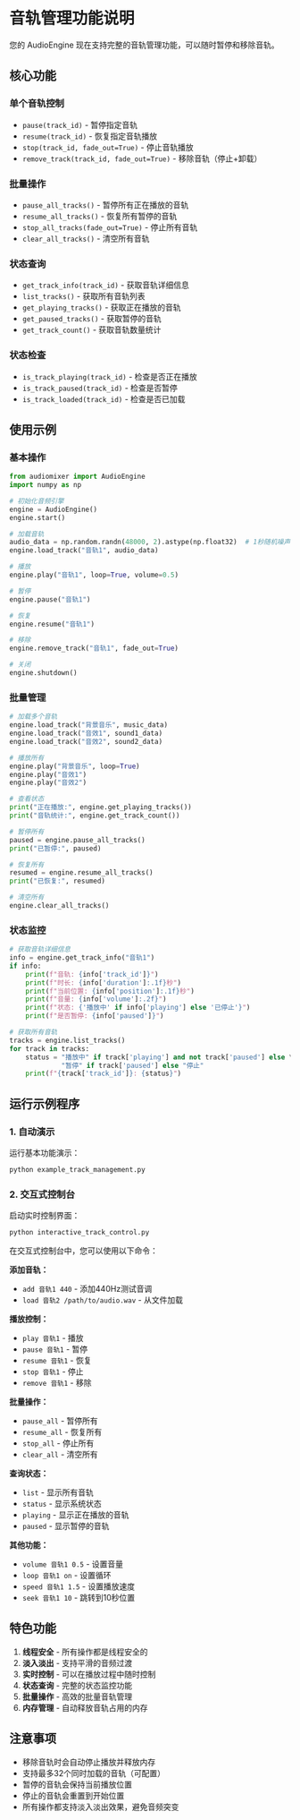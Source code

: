 # 音轨管理功能说明

您的 AudioEngine 现在支持完整的音轨管理功能，可以随时暂停和移除音轨。

## 核心功能

### 单个音轨控制
- `pause(track_id)` - 暂停指定音轨
- `resume(track_id)` - 恢复指定音轨播放
- `stop(track_id, fade_out=True)` - 停止音轨播放
- `remove_track(track_id, fade_out=True)` - 移除音轨（停止+卸载）

### 批量操作
- `pause_all_tracks()` - 暂停所有正在播放的音轨
- `resume_all_tracks()` - 恢复所有暂停的音轨
- `stop_all_tracks(fade_out=True)` - 停止所有音轨
- `clear_all_tracks()` - 清空所有音轨

### 状态查询
- `get_track_info(track_id)` - 获取音轨详细信息
- `list_tracks()` - 获取所有音轨列表
- `get_playing_tracks()` - 获取正在播放的音轨
- `get_paused_tracks()` - 获取暂停的音轨
- `get_track_count()` - 获取音轨数量统计

### 状态检查
- `is_track_playing(track_id)` - 检查是否正在播放
- `is_track_paused(track_id)` - 检查是否暂停
- `is_track_loaded(track_id)` - 检查是否已加载

## 使用示例

### 基本操作

```python
from audiomixer import AudioEngine
import numpy as np

# 初始化音频引擎
engine = AudioEngine()
engine.start()

# 加载音轨
audio_data = np.random.randn(48000, 2).astype(np.float32)  # 1秒随机噪声
engine.load_track("音轨1", audio_data)

# 播放
engine.play("音轨1", loop=True, volume=0.5)

# 暂停
engine.pause("音轨1")

# 恢复
engine.resume("音轨1")

# 移除
engine.remove_track("音轨1", fade_out=True)

# 关闭
engine.shutdown()
```

### 批量管理

```python
# 加载多个音轨
engine.load_track("背景音乐", music_data)
engine.load_track("音效1", sound1_data)
engine.load_track("音效2", sound2_data)

# 播放所有
engine.play("背景音乐", loop=True)
engine.play("音效1")
engine.play("音效2")

# 查看状态
print("正在播放:", engine.get_playing_tracks())
print("音轨统计:", engine.get_track_count())

# 暂停所有
paused = engine.pause_all_tracks()
print("已暂停:", paused)

# 恢复所有
resumed = engine.resume_all_tracks()
print("已恢复:", resumed)

# 清空所有
engine.clear_all_tracks()
```

### 状态监控

```python
# 获取音轨详细信息
info = engine.get_track_info("音轨1")
if info:
    print(f"音轨: {info['track_id']}")
    print(f"时长: {info['duration']:.1f}秒")
    print(f"当前位置: {info['position']:.1f}秒")
    print(f"音量: {info['volume']:.2f}")
    print(f"状态: {'播放中' if info['playing'] else '已停止'}")
    print(f"是否暂停: {info['paused']}")

# 获取所有音轨
tracks = engine.list_tracks()
for track in tracks:
    status = "播放中" if track['playing'] and not track['paused'] else \
             "暂停" if track['paused'] else "停止"
    print(f"{track['track_id']}: {status}")
```

## 运行示例程序

### 1. 自动演示
运行基本功能演示：
```bash
python example_track_management.py
```

### 2. 交互式控制台
启动实时控制界面：
```bash
python interactive_track_control.py
```

在交互式控制台中，您可以使用以下命令：

**添加音轨：**
- `add 音轨1 440` - 添加440Hz测试音调
- `load 音轨2 /path/to/audio.wav` - 从文件加载

**播放控制：**
- `play 音轨1` - 播放
- `pause 音轨1` - 暂停
- `resume 音轨1` - 恢复
- `stop 音轨1` - 停止
- `remove 音轨1` - 移除

**批量操作：**
- `pause_all` - 暂停所有
- `resume_all` - 恢复所有
- `stop_all` - 停止所有
- `clear_all` - 清空所有

**查询状态：**
- `list` - 显示所有音轨
- `status` - 显示系统状态
- `playing` - 显示正在播放的音轨
- `paused` - 显示暂停的音轨

**其他功能：**
- `volume 音轨1 0.5` - 设置音量
- `loop 音轨1 on` - 设置循环
- `speed 音轨1 1.5` - 设置播放速度
- `seek 音轨1 10` - 跳转到10秒位置

## 特色功能

1. **线程安全** - 所有操作都是线程安全的
2. **淡入淡出** - 支持平滑的音频过渡
3. **实时控制** - 可以在播放过程中随时控制
4. **状态查询** - 完整的状态监控功能
5. **批量操作** - 高效的批量音轨管理
6. **内存管理** - 自动释放音轨占用的内存

## 注意事项

- 移除音轨时会自动停止播放并释放内存
- 支持最多32个同时加载的音轨（可配置）
- 暂停的音轨会保持当前播放位置
- 停止的音轨会重置到开始位置
- 所有操作都支持淡入淡出效果，避免音频突变 